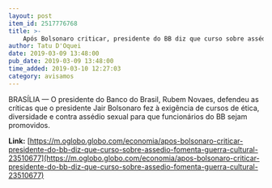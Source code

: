 ```yaml
---
layout: post
item_id: 2517776768
title: >-
    Após Bolsonaro criticar, presidente do BB diz que curso sobre assédio fomenta guerra cultural
author: Tatu D'Oquei
date: 2019-03-09 13:48:00
pub_date: 2019-03-09 13:48:00
time_added: 2019-03-10 12:27:03
category: avisamos
---
```


BRASÍLIA — O presidente do Banco do Brasil, Rubem Novaes, defendeu as críticas que o presidente Jair Bolsonaro fez à exigência de cursos de ética, diversidade e contra assédio sexual para que funcionários do BB sejam promovidos.

**Link:** [https://m.oglobo.globo.com/economia/apos-bolsonaro-criticar-presidente-do-bb-diz-que-curso-sobre-assedio-fomenta-guerra-cultural-23510677](https://m.oglobo.globo.com/economia/apos-bolsonaro-criticar-presidente-do-bb-diz-que-curso-sobre-assedio-fomenta-guerra-cultural-23510677)

